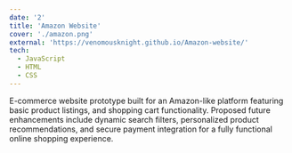 ```yaml
---
date: '2'
title: 'Amazon Website'
cover: './amazon.png'
external: 'https://venomousknight.github.io/Amazon-website/'
tech:
  - JavaScript
  - HTML
  - CSS
---
```



E-commerce website prototype built for an Amazon-like platform featuring basic product listings, and shopping cart functionality. Proposed future enhancements include dynamic search filters, personalized product recommendations, and secure payment integration for a fully functional online shopping experience.